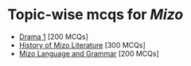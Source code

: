 # Topic-wise mcqs for *Mizo*

- [Drama 1](https://mcqmate.com/topic/drama-1) [200 MCQs]
- [History of Mizo Literature](https://mcqmate.com/topic/history-of-mizo-literature) [300 MCQs]
- [Mizo Language and Grammar](https://mcqmate.com/topic/mizo-language-and-grammar) [200 MCQs]
